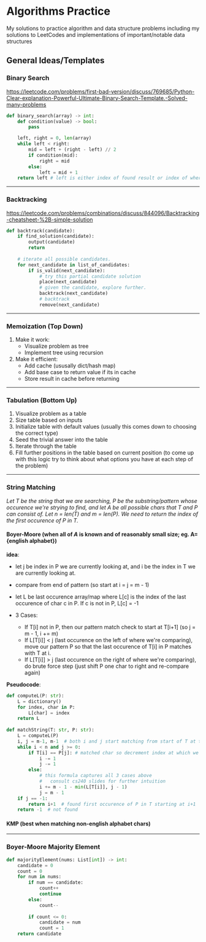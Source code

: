# Algorithms Practice
My solutions to practice algorithm and data structure problems including my solutions to LeetCodes and implementations of important/notable data structures


## General Ideas/Templates

### Binary Search
https://leetcode.com/problems/first-bad-version/discuss/769685/Python-Clear-explanation-Powerful-Ultimate-Binary-Search-Template.-Solved-many-problems
```python
def binary_search(array) -> int:
    def condition(value) -> bool:
        pass

    left, right = 0, len(array)
    while left < right:
        mid = left + (right - left) // 2
        if condition(mid):
            right = mid
        else:
            left = mid + 1
    return left # left is either index of found result or index of where the result would be located (if its not there)
```

----------------------------------------------------------------

### Backtracking
https://leetcode.com/problems/combinations/discuss/844096/Backtracking-cheatsheet-%2B-simple-solution 
```python
def backtrack(candidate):
    if find_solution(candidate):
        output(candidate)
        return
    
    # iterate all possible candidates.
    for next_candidate in list_of_candidates:
        if is_valid(next_candidate):
            # try this partial candidate solution
            place(next_candidate)
            # given the candidate, explore further.
            backtrack(next_candidate)
            # backtrack
            remove(next_candidate)
```

----------------------------------------------------------------

### Memoization (Top Down)
1. Make it work:
    - Visualize problem as tree
    - Implement tree using recursion
3. Make it efficient:
    - Add cache (ususally dict/hash map)
    - Add base case to return value if its in cache
    - Store result in cache before returning
    
----------------------------------------------------------------

### Tabulation (Bottom Up)
1. Visualize problem as a table
2. Size table based on inputs
3. Initialize table with default values (usually this comes down to choosing the correct type)
4. Seed the trivial answer into the table
5. Iterate through the table
6. Fill further positions in the table based on current position (to come up with this logic try to think about what options you have at each step of the problem)

----------------------------------------------------------------

### String Matching
*Let T be the string that we are searching, P be the substring/pattern whose occurence we're strying to find, and let A be all possible chars that T and P can consist of. Let n = len(T) and m = len(P). We need to return the index of the first occurence of P in T.*
#### Boyer-Moore (when all of *A* is known and of reasonably small size; eg. A={english alphabet})
**idea**: 

- let j be index in P we are currently looking at, and i be the index in T we are currently looking at.
          
- compare from end of pattern (so start at i = j = m - 1)

- let L be last occurence array/map where L[c] is the index of the last occurence of char c in P. 
  If c is not in P, L[c] = -1

- 3 Cases:
    - If T[i] not in P, then our pattern match check to start at T[i+1] (so j = m - 1, i += m)
    - If L[T[i]] < j (last occurence on the left of where we're comparing), move our pattern P so that the last occurence of T[i] in P matches with T at i.
    - If L[T[i]] > j (last occurence on the right of where we're comparing), do brute force step (just shift P one char to right and re-compare again)

**Pseudocode**:
```python
def computeL(P: str):
    L = dictionary()
    for index, char in P:
        L[char] = index
    return L
    
def matchString(T: str, P: str):
    L = computeL(P)
    i, j = m-1, m-1  # both i and j start matching from start of T at the end of P
    while i < n and j >= 0:
        if T[i] == P[j]: # matched char so decrement index at which we're checking
            i -= 1
            j -= 1
        else:
            # this formula captures all 3 cases above
            #   consult cs240 slides for further intuition
            i += m - 1 - min(L[T[i]], j - 1)
            j = m - 1
    if j == -1:
        return i+1  # found first occurence of P in T starting at i+1
    return -1  # not found
```
#### KMP (best when matching non-english alphabet chars)
----------------------------------------------------------------

### Boyer-Moore Majority Element
```python
def majorityElement(nums: List[int]) -> int:
    candidate = 0
    count = 0
    for num in nums:
        if num == candidate:
            count++
            continue
        else:
            count--
            
        if count <= 0:
            candidate = num
            count = 1
    return candidate
```
